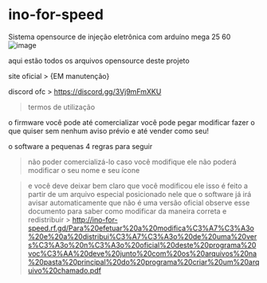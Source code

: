 # ino-for-speed
Sistema opensource de injeção eletrônica com arduíno mega 25 60
![image](https://github.com/Valdemir-DSW/ino-for-speed/assets/134114016/ee4ab21f-c03b-43f4-a7d2-b2850b6351a9)

aqui estão todos os arquivos opensource deste projeto

site oficial > {EM manutenção}

discord ofc  > https://discord.gg/3Vj9mFmXKU
> termos de utilização

o firmware você pode até comercializar você pode pegar modificar fazer o que quiser sem nenhum aviso prévio e até vender como seu!

o software a pequenas 4 regras para seguir
> não poder comercializá-lo
> caso você modifique ele não poderá modificar o seu nome e seu ícone

> e você deve deixar bem claro que você modificou ele isso é feito a partir de um arquivo especial posicionado nele que o software já irá avisar automaticamente que não é uma versão oficial
 observe esse documento para saber como modificar da maneira correta e redistribuir  > http://ino-for-speed.rf.gd/Para%20efetuar%20a%20modifica%C3%A7%C3%A3o%20e%20a%20distribui%C3%A7%C3%A3o%20de%20uma%20vers%C3%A3o%20n%C3%A3o%20oficial%20deste%20programa%20voc%C3%AA%20deve%20junto%20com%20os%20arquivos%20na%20pasta%20principal%20do%20programa%20criar%20um%20arquivo%20chamado.pdf
